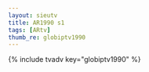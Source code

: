 ```yaml
--- 
layout: sieutv
title: AR1990 s1
tags: [ARtv]
thumb_re: globiptv1990
---
```

{% include tvadv key="globiptv1990" %} 
